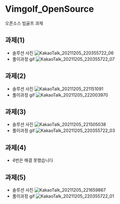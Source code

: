 # Vimgolf_OpenSource
오픈소스 빔골프 과제

## 과제(1)
+ 솔루션 사진
![KakaoTalk_20211205_220355722_06](https://user-images.githubusercontent.com/77609451/144748407-066df728-e293-47ba-a983-9f9321738389.jpg)
+ 풀이과정 gif
![KakaoTalk_20211205_220355722_07](https://user-images.githubusercontent.com/77609451/144748415-17478cf0-98ff-4a6d-8383-6c45320b36bb.gif)


## 과제(2)
+ 솔루션 사진
![KakaoTalk_20211205_221151091](https://user-images.githubusercontent.com/77609451/144748448-d23eeadd-ce54-4be5-83ac-ee800002a0ba.jpg)
+ 풀이과정 gif
![KakaoTalk_20211205_222003970](https://user-images.githubusercontent.com/77609451/144748464-5ae38505-061c-4527-af4e-da6760788222.gif)


## 과제(3)
+ 솔루션 사진
![KakaoTalk_20211205_221505038](https://user-images.githubusercontent.com/77609451/144748504-0b4d628d-726e-4513-8da1-6a72804cda78.jpg)
+ 풀이과정 gif
![KakaoTalk_20211205_220355722_03](https://user-images.githubusercontent.com/77609451/144748510-101582f5-1f09-48cd-8ca9-6db6e70ff00e.gif)


## 과제(4)

+ 4번은 해결 못했습니다

## 과제(5)
+ 솔루션 사진
![KakaoTalk_20211205_221659867](https://user-images.githubusercontent.com/77609451/144748536-57b79aa3-b893-49b7-932e-23b1121b408e.jpg)
+ 풀이과정 gif
![KakaoTalk_20211205_220355722_01](https://user-images.githubusercontent.com/77609451/144748539-266798b6-977d-4c72-8b5f-3c4e8748836a.gif)
